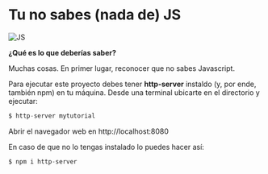 # Tu no sabes (nada de) JS

![JS](https://2.bp.blogspot.com/-DrhO_xd_5no/U5Mgxqu9PlI/AAAAAAAACU4/GIe3tGPsJ1A6yyoi9It31-mg-lAuTbMGwCPcBGAYYCw/s1600/BeFunky_javaScript.jpg.jpg)

**¿Qué es lo que deberías saber?**

Muchas cosas. En primer lugar, reconocer que no sabes Javascript.

Para ejecutar este proyecto debes tener **http-server** instaldo (y, por ende, también npm) en tu máquina. Desde una terminal ubicarte en el directorio y ejecutar:
```java
$ http-server mytutorial
```
Abrir el navegador web en http://localhost:8080

En caso de que no lo tengas instalado lo puedes hacer así:
```java
$ npm i http-server
```
